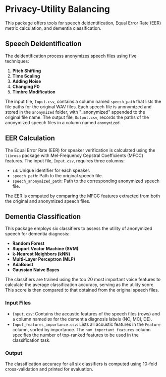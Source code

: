 # Privacy-Utility Balancing

This package offers tools for speech deidentification, Equal Error Rate (EER) metric calculation, and dementia classification.

## Speech Deidentification

The deidentification process anonymizes speech files using five techniques:
1. **Pitch Shifting**
2. **Time Scaling**
3. **Adding Noise**
4. **Changing F0**
5. **Timbre Modification**

The input file, `Input.csv`, contains a column named `speech_path` that lists the file paths for the original WAV files. Each speech file is anonymized and stored in the `anonymized` folder, with "_anonymized" appended to the original file name. The output file, `Output.csv`, records the paths of the anonymized speech files in a column named `anonymized`.

## EER Calculation

The Equal Error Rate (EER) for speaker verification is calculated using the `librosa` package with Mel-Frequency Cepstral Coefficients (MFCC) features. The input file, `Input.csv`, requires three columns:
- `id`: Unique identifier for each speaker.
- `speech_path`: Path to the original speech file.
- `speech_anonymized_path`: Path to the corresponding anonymized speech file.

The EER is computed by comparing the MFCC features extracted from both the original and anonymized speech files.

## Dementia Classification

This package employs six classifiers to assess the utility of anonymized speech for dementia diagnosis:
- **Random Forest**
- **Support Vector Machine (SVM)**
- **k-Nearest Neighbors (kNN)**
- **Multi-Layer Perceptron (MLP)**
- **AdaBoost**
- **Gaussian Naive Bayes**

The classifiers are trained using the top 20 most important voice features to calculate the average classification accuracy, serving as the utility score. This score is then compared to that obtained from the original speech files.

### Input Files
- `Input.csv`: Contains the acoustic features of the speech files (rows) and a column named `DX` for the dementia diagnosis labels (NC, MCI, DE).
- `Input_features_importance.csv`: Lists all acoustic features in the `Feature` column, sorted by importance. The `num_important_features` column specifies the number of top-ranked features to be used in the classification task.

### Output
The classification accuracy for all six classifiers is computed using 10-fold cross-validation and printed for evaluation.
